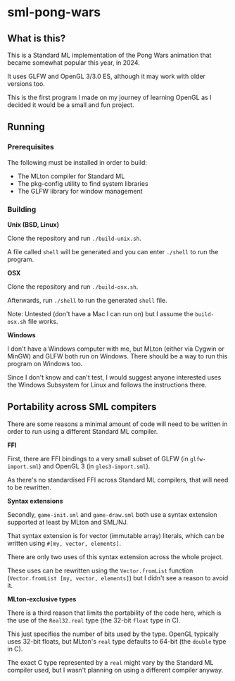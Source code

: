 # sml-pong-wars

## What is this?

This is a Standard ML implementation of the Pong Wars animation that became somewhat popular this year, in 2024.

It uses GLFW and OpenGL 3/3.0 ES, although it may work with older versions too.

This is the first program I made on my journey of learning OpenGL as I decided it would be a small and fun project.

## Running

### Prerequisites

The following must be installed in order to build:
- The MLton compiler for Standard ML
- The pkg-config utility to find system libraries
- The GLFW library for window management

### Building

**Unix (BSD, Linux)**

Clone the repository and run `./build-unix.sh`. 

A file called `shell` will be generated and you can enter `./shell` to run the program.

**OSX**

Clone the repository and run `./build-osx.sh`.

Afterwards, run `./shell` to run the generated `shell` file.

Note: Untested (don't have a Mac I can run on) but I assume the `build-osx.sh` file works.

**Windows**

I don't have a Windows computer with me, but MLton (either via Cygwin or MinGW) and GLFW both run on Windows. There should be a way to run this program on Windows too.

Since I don't know and can't test, I would suggest anyone interested uses the Windows Subsystem for Linux and follows the instructions there.

## Portability across SML compiters

There are some reasons a minimal amount of code will need to be written in order to run using a different Standard ML compiler.

**FFI**

First, there are FFI bindings to a very small subset of GLFW (in `glfw-import.sml`) and OpenGL 3 (in `gles3-import.sml`). 

As there's no standardised FFI across Standard ML compilers, that will need to be rewritten.

**Syntax extensions**

Secondly, `game-init.sml` and `game-draw.sml` both use a syntax extension supported at least by MLton and SML/NJ.

That syntax extension is for vector (immutable array) literals, which can be written using `#[my, vector, elements]`.

There are only two uses of this syntax extension across the whole project. 

These uses can be rewritten using the `Vector.fromList` function (`Vector.fromList [my, vector, elements]`) but I didn't see a reason to avoid it.

**MLton-exclusive types**

There is a third reason that limits the portability of the code here, which is the use of the `Real32.real` type (the 32-bit `float` type in C). 

This just specifies the number of bits used by the type. OpenGL typically uses 32-bit floats, but MLton's `real` type defaults to 64-bit (the `double` type in C). 

The exact C type represented by a `real` might vary by the Standard ML compiler used, but I wasn't planning on using a different compiler anyway.
